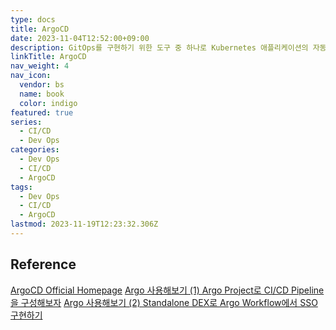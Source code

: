 ```yaml
---
type: docs
title: ArgoCD
date: 2023-11-04T12:52:00+09:00
description: GitOps를 구현하기 위한 도구 중 하나로 Kubernetes 애플리케이션의 자동 배포를 위한 오픈소스 도구
linkTitle: ArgoCD
nav_weight: 4
nav_icon:
  vendor: bs
  name: book
  color: indigo
featured: true
series:
  - CI/CD
  - Dev Ops
categories:
  - Dev Ops
  - CI/CD
  - ArgoCD
tags:
  - Dev Ops
  - CI/CD
  - ArgoCD
lastmod: 2023-11-19T12:23:32.306Z
---
```


## Reference

[ArgoCD Official Homepage](https://argo-cd.readthedocs.io/en/stable/)
[Argo 사용해보기 (1) Argo Project로 CI/CD Pipeline을 구성해보자](https://nangman14.tistory.com/94)
[Argo 사용해보기 (2) Standalone DEX로 Argo Workflow에서 SSO 구현하기](https://nangman14.tistory.com/95)
